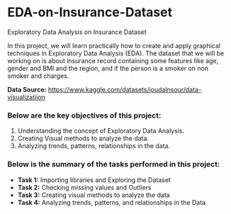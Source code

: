# EDA-on-Insurance-Dataset
Exploratory Data Analysis on Insurance Dataset


In this project, we will learn practically how to create and apply graphical techniques in Exploratory Data Analysis (EDA).
The dataset that we will be working on is about insurance record containing some features like age, gender and BMI and the region, and if the person is a smoker
on non smoker and charges.

__Data Source:__ https://www.kaggle.com/datasets/joudalnsour/data-visualizatiion

### Below are the key objectives of this project:
1.	Understanding the concept of Exploratory Data Analysis.
2.	Creating Visual methods to analyze the data.
3.	Analyzing trends, patterns, relationships in the data.


### Below is the summary of the tasks performed in this project:
- __Task 1:__ Importing libraries and Exploring the Dataset
- __Task 2:__ Checking missing values and Outliers
- __Task 3:__ Creating visual methods to analyze the data
- __Task 4:__ Analyzing trends, patterns, and relationships in the Data.
